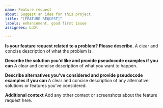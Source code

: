```yaml
---
name: Feature request
about: Suggest an idea for this project
title: "[FEATURE REQUEST]"
labels: enhancement, good first issue
assignees: LdDl

---
```


**Is your feature request related to a problem? Please describe.**
A clear and concise description of what the problem is.

**Describe the solution you'd like and provide pseudocode examples if you can**
A clear and concise description of what you want to happen.

**Describe alternatives you've considered and provide pseudocode examples if you can**
A clear and concise description of any alternative solutions or features you've considered.

**Additional context**
Add any other context or screenshots about the feature request here.
